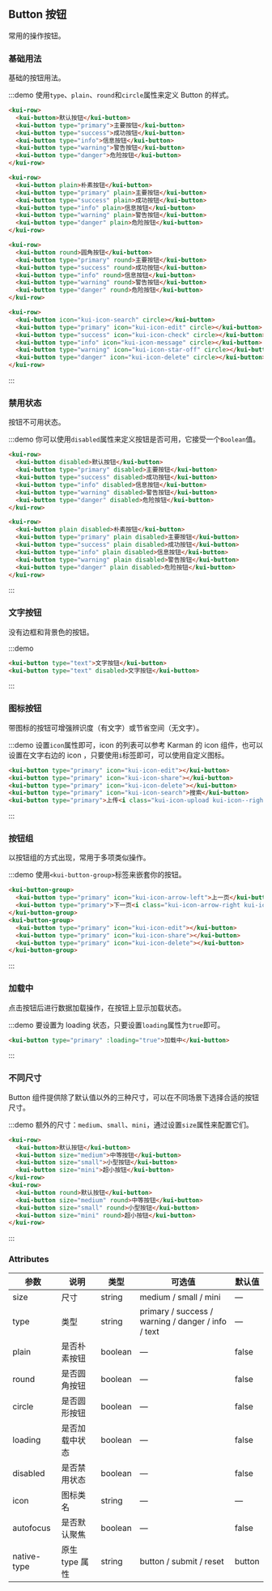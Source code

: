## Button 按钮
常用的操作按钮。

### 基础用法

基础的按钮用法。

:::demo 使用`type`、`plain`、`round`和`circle`属性来定义 Button 的样式。

```html
<kui-row>
  <kui-button>默认按钮</kui-button>
  <kui-button type="primary">主要按钮</kui-button>
  <kui-button type="success">成功按钮</kui-button>
  <kui-button type="info">信息按钮</kui-button>
  <kui-button type="warning">警告按钮</kui-button>
  <kui-button type="danger">危险按钮</kui-button>
</kui-row>

<kui-row>
  <kui-button plain>朴素按钮</kui-button>
  <kui-button type="primary" plain>主要按钮</kui-button>
  <kui-button type="success" plain>成功按钮</kui-button>
  <kui-button type="info" plain>信息按钮</kui-button>
  <kui-button type="warning" plain>警告按钮</kui-button>
  <kui-button type="danger" plain>危险按钮</kui-button>
</kui-row>

<kui-row>
  <kui-button round>圆角按钮</kui-button>
  <kui-button type="primary" round>主要按钮</kui-button>
  <kui-button type="success" round>成功按钮</kui-button>
  <kui-button type="info" round>信息按钮</kui-button>
  <kui-button type="warning" round>警告按钮</kui-button>
  <kui-button type="danger" round>危险按钮</kui-button>
</kui-row>

<kui-row>
  <kui-button icon="kui-icon-search" circle></kui-button>
  <kui-button type="primary" icon="kui-icon-edit" circle></kui-button>
  <kui-button type="success" icon="kui-icon-check" circle></kui-button>
  <kui-button type="info" icon="kui-icon-message" circle></kui-button>
  <kui-button type="warning" icon="kui-icon-star-off" circle></kui-button>
  <kui-button type="danger" icon="kui-icon-delete" circle></kui-button>
</kui-row>
```
:::

### 禁用状态

按钮不可用状态。

:::demo 你可以使用`disabled`属性来定义按钮是否可用，它接受一个`Boolean`值。

```html
<kui-row>
  <kui-button disabled>默认按钮</kui-button>
  <kui-button type="primary" disabled>主要按钮</kui-button>
  <kui-button type="success" disabled>成功按钮</kui-button>
  <kui-button type="info" disabled>信息按钮</kui-button>
  <kui-button type="warning" disabled>警告按钮</kui-button>
  <kui-button type="danger" disabled>危险按钮</kui-button>
</kui-row>

<kui-row>
  <kui-button plain disabled>朴素按钮</kui-button>
  <kui-button type="primary" plain disabled>主要按钮</kui-button>
  <kui-button type="success" plain disabled>成功按钮</kui-button>
  <kui-button type="info" plain disabled>信息按钮</kui-button>
  <kui-button type="warning" plain disabled>警告按钮</kui-button>
  <kui-button type="danger" plain disabled>危险按钮</kui-button>
</kui-row>
```
:::

### 文字按钮

没有边框和背景色的按钮。

:::demo
```html
<kui-button type="text">文字按钮</kui-button>
<kui-button type="text" disabled>文字按钮</kui-button>
```
:::

### 图标按钮

带图标的按钮可增强辨识度（有文字）或节省空间（无文字）。

:::demo 设置`icon`属性即可，icon 的列表可以参考 Karman 的 icon 组件，也可以设置在文字右边的 icon ，只要使用`i`标签即可，可以使用自定义图标。

```html
<kui-button type="primary" icon="kui-icon-edit"></kui-button>
<kui-button type="primary" icon="kui-icon-share"></kui-button>
<kui-button type="primary" icon="kui-icon-delete"></kui-button>
<kui-button type="primary" icon="kui-icon-search">搜索</kui-button>
<kui-button type="primary">上传<i class="kui-icon-upload kui-icon--right"></i></kui-button>
```
:::

### 按钮组

以按钮组的方式出现，常用于多项类似操作。

:::demo 使用`<kui-button-group>`标签来嵌套你的按钮。

```html
<kui-button-group>
  <kui-button type="primary" icon="kui-icon-arrow-left">上一页</kui-button>
  <kui-button type="primary">下一页<i class="kui-icon-arrow-right kui-icon--right"></i></kui-button>
</kui-button-group>
<kui-button-group>
  <kui-button type="primary" icon="kui-icon-edit"></kui-button>
  <kui-button type="primary" icon="kui-icon-share"></kui-button>
  <kui-button type="primary" icon="kui-icon-delete"></kui-button>
</kui-button-group>
```
:::

### 加载中

点击按钮后进行数据加载操作，在按钮上显示加载状态。

:::demo 要设置为 loading 状态，只要设置`loading`属性为`true`即可。

```html
<kui-button type="primary" :loading="true">加载中</kui-button>
```
:::

### 不同尺寸

Button 组件提供除了默认值以外的三种尺寸，可以在不同场景下选择合适的按钮尺寸。

:::demo 额外的尺寸：`medium`、`small`、`mini`，通过设置`size`属性来配置它们。

```html
<kui-row>
  <kui-button>默认按钮</kui-button>
  <kui-button size="medium">中等按钮</kui-button>
  <kui-button size="small">小型按钮</kui-button>
  <kui-button size="mini">超小按钮</kui-button>
</kui-row>
<kui-row>
  <kui-button round>默认按钮</kui-button>
  <kui-button size="medium" round>中等按钮</kui-button>
  <kui-button size="small" round>小型按钮</kui-button>
  <kui-button size="mini" round>超小按钮</kui-button>
</kui-row>
```
:::

### Attributes
| 参数      | 说明    | 类型      | 可选值       | 默认值   |
|---------- |-------- |---------- |-------------  |-------- |
| size     | 尺寸   | string  |   medium / small / mini            |    —     |
| type     | 类型   | string    |   primary / success / warning / danger / info / text |     —    |
| plain     | 是否朴素按钮   | boolean    | — | false   |
| round     | 是否圆角按钮   | boolean    | — | false   |
| circle     | 是否圆形按钮   | boolean    | — | false   |
| loading     | 是否加载中状态   | boolean    | — | false   |
| disabled  | 是否禁用状态    | boolean   | —   | false   |
| icon  | 图标类名 | string   |  —  |  —  |
| autofocus  | 是否默认聚焦 | boolean   |  —  |  false  |
| native-type | 原生 type 属性 | string | button / submit / reset | button |
